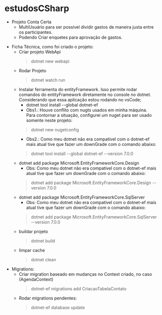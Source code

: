 # estudosCSharp

- Projeto Conta Certa
    - MultiUsuário para ser possível dividir gastos de maneira justa entre os participantes.
    - Podendo Criar enquetes para aprovação de gastos.

*  Ficha Técnica, como foi criado o projeto:  
    - Criar projeto WebApi
        > dotnet new webapi
    - Rodar Projeto
        > dotnet watch run
    - Instalar ferramenta do entityFramework. Isso permite rodar comandos do entityFramework diretamente no console no dotnet. Considerando que essa aplicação estou rodando no vsCode;
        - dotnet tool install --global dotnet-ef
        - Obs1.: Houve conflito com nugts usados em minha máquina. Para contornar a situação, configurei um nuget para ser usado somente neste projeto:
        > dotnet new nugetconfig
        - Obs2.: Como meu dotnet não era compatível com o dotnet-ef mais atual tive que fazer um downGrade com o comando abaixo:
        > dotnet tool install --global dotnet-ef --version 7.0.0
    - dotnet add package Microsoft.EntityFrameworkCore.Design
        - Obs: Como meu dotnet não era compatível com o dotnet-ef mais atual tive que fazer um downGrade com o comando abaixo:
        > dotnet add package Microsoft.EntityFrameworkCore.Design --version 7.0.0
    - dotnet add package Microsoft.EntityFrameworkCore.SqlServer
        - Obs: Como meu dotnet não era compatível com o dotnet-ef mais atual tive que fazer um downGrade com o comando abaixo:
        > dotnet add package Microsoft.EntityFrameworkCore.SqlServer --version 7.0.0
    - buildar projeto
        > dotnet build
    - limpar cache
        > dotnet clean

- Migrations:
    - Criar migration baseado em mudanças no Context criado, no caso (AgendaContext)
        > dotnet-ef migrations add CriacaoTabelaContato
    - Rodar migrations pendentes:
        > dotnet-ef database update